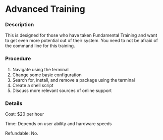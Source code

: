 <title>Advanced Training - Dave's World</title>

Advanced Training
=================

### Description

This is designed for those who have taken Fundamental Training and want to get
even more potential out of their system. You need to not be afraid of the
command line for this training.

### Procedure

1. Navigate using the terminal
2. Change some basic configuration
3. Search for, install, and remove a package using the terminal
4. Create a shell script
5. Discuss more relevant sources of online support

### Details

Cost: $20 per hour

Time: Depends on user ability and hardware speeds

Refundable: No.
